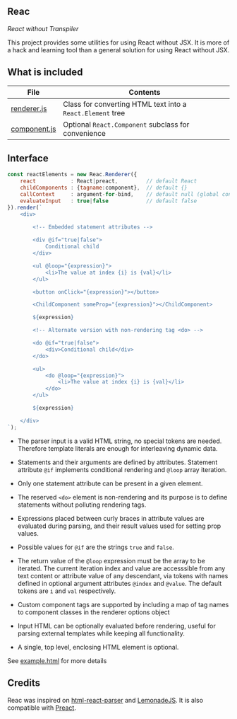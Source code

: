 Reac
----

*React without Transpiler*

This project provides some utilities for using React without JSX. It is more of
a hack and learning tool than a general solution for using React without JSX.

What is included
----------------

| File | Contents
|------|---------
| [renderer.js](https://github.com/lucianoiam/reac/blob/master/renderer.js) | Class for converting HTML text into a `React.Element` tree
| [component.js](https://github.com/lucianoiam/reac/blob/master/component.js) | Optional `React.Component` subclass for convenience

Interface
---------

```js
const reactElements = new Reac.Renderer({
    react           : React|preact,         // default React
    childComponents : {tagname:component},  // default {}
    callContext     : argument-for-bind,    // default null (global context)
    evaluateInput   : true|false            // default false
}).render(`
    <div>

        <!-- Embedded statement attributes -->
        
        <div @if="true|false">
            Conditional child
        </div>

        <ul @loop="{expression}">
            <li>The value at index {i} is {val}</li>
        </ul>

        <button onClick="{expression}"></button>

        <ChildComponent someProp="{expression}"></ChildComponent>

        ${expression}

        <!-- Alternate version with non-rendering tag <do> -->

        <do @if="true|false">
            <div>Conditional child</div>
        </do>

        <ul>
            <do @loop="{expression}">
                <li>The value at index {i} is {val}</li>
            </do>
        </ul>

        ${expression}

    </div>
`);
```

- The parser input is a valid HTML string, no special tokens are needed.
Therefore template literals are enough for interleaving dynamic data.

- Statements and their arguments are defined by attributes. Statement attribute
`@if` implements conditional rendering and `@loop` array iteration.

- Only one statement attribute can be present in a given element.

- The reserved `<do>` element is non-rendering and its purpose is to define
statements without polluting rendering tags. 

- Expressions placed between curly braces in attribute values are evaluated
during parsing, and their result values used for setting prop values.

- Possible values for `@if` are the strings `true` and `false`.

- The return value of the `@loop` expression must be the array to be iterated.
The current iteration index and value are accesssible from any text content or
attribute value of any descendant, via tokens with names defined in optional
argument attributes `@index` and `@value`. The default tokens are `i` and `val`
respectively.

- Custom component tags are supported by including a map of tag names to
component classes in the renderer options object

- Input HTML can be optionally evaluated before rendering, useful for parsing
external templates while keeping all functionality.

- A single, top level, enclosing HTML element is optional.

See [example.html](https://github.com/lucianoiam/reac/blob/master/example.html)
for more details

Credits
-------

Reac was inspired on [html-react-parser](https://github.com/remarkablemark/html-react-parser)
and [LemonadeJS](https://github.com/lemonadejs/lemonadejs). It is also
compatible with [Preact](https://preactjs.com).

